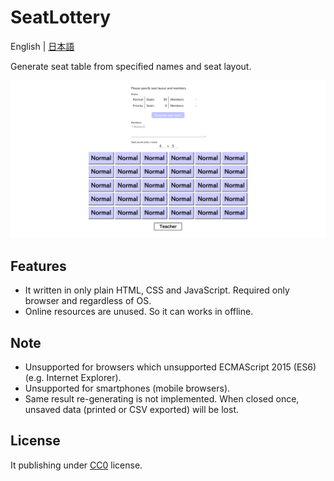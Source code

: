 # SeatLottery

English | [日本語](./README_ja.md)

Generate seat table from specified names and seat layout.

![Screen - Top](./usage/images-en/screen-en-1-top.png)

## Features

* It written in only plain HTML, CSS and JavaScript. Required only browser and regardless of OS.
* Online resources are unused. So it can works in offline.

## Note

* Unsupported for browsers which unsupported ECMAScript 2015 (ES6) (e.g. Internet Explorer).
* Unsupported for smartphones (mobile browsers).
* Same result re-generating is not implemented. When closed once, unsaved data (printed or CSV exported) will be lost.

## License

It publishing under [CC0](./LICENSE) license.
